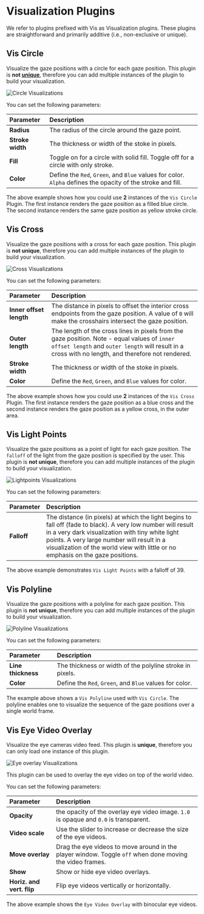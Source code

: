 # Visualization Plugins

We refer to plugins prefixed with Vis as Visualization plugins. These plugins are straightforward and primarily additive (i.e., non-exclusive or unique).

## Vis Circle

Visualize the gaze positions with a circle for each gaze position. This plugin is **not [unique](/neon-player/plugin-api/#plugin-class-attributes)**, therefore you can add multiple instances of the plugin to build your visualization.

![Circle Visualizations](./vis-circle.webp)

You can set the following parameters:

| Parameter    | Description                                                                                                 |
| :----------- | :---------------------------------------------------------------------------------------------------------- |
| **Radius**       | The radius of the circle around the gaze point.                                                             |
| **Stroke width** | The thickness or width of the stoke in pixels.                                                              |
| **Fill**         | Toggle on for a circle with solid fill. Toggle off for a circle with only stroke.                           |
| **Color**        | Define the `Red`, `Green`, and `Blue` values for color. `Alpha` defines the opacity of the stroke and fill. |

The above example shows how you could use **2** instances of the `Vis Circle` Plugin. The first instance renders the gaze position as a filled blue circle. The second instance renders the same gaze position as yellow stroke circle.

## Vis Cross

Visualize the gaze positions with a cross for each gaze position. This plugin is **not unique**, therefore you can add multiple instances of the plugin to build your visualization.

![Cross Visualizations](./vis-cross.webp)

You can set the following parameters:

| Parameter           | Description                                                                                                                                                                                        |
| :------------------ | :------------------------------------------------------------------------------------------------------------------------------------------------------------------------------------------------- |
| **Inner offset length** | The distance in pixels to offset the interior cross endpoints from the gaze position. A value of `0` will make the crosshairs intersect the gaze position.                                         |
| **Outer length**        | The length of the cross lines in pixels from the gaze position. Note - equal values of `inner offset length` and `outer length` will result in a cross with no length, and therefore not rendered. |
| **Stroke width**        | The thickness or width of the stoke in pixels.                                                                                                                                                     |
| **Color**               | Define the `Red`, `Green`, and `Blue` values for color.                                                                                                                                            |

The above example shows how you could use **2** instances of the `Vis Cross` Plugin. The first instance renders the gaze position as a blue cross and the second instance renders the gaze position as a yellow cross, in the outer area.

## Vis Light Points

Visualize the gaze positions as a point of light for each gaze position. The `falloff` of the light from the gaze position is specified by the user. This plugin is **not unique**, therefore you can add multiple instances of the plugin to build your visualization.

![Lightpoints Visualizations](./vis-lightpoints.webp)

You can set the following parameters:

| Parameter | Description                                                                                                                                                                                                                                                                                     |
| :-------- | :---------------------------------------------------------------------------------------------------------------------------------------------------------------------------------------------------------------------------------------------------------------------------------------------- |
| **Falloff**   | The distance (in pixels) at which the light begins to fall off (fade to black). A very low number will result in a very dark visualization with tiny white light points. A very large number will result in a visualization of the world view with little or no emphasis on the gaze positions. |

The above example demonstrates `Vis Light Points` with a falloff of 39.

## Vis Polyline

Visualize the gaze positions with a polyline for each gaze position. This plugin is **not unique**, therefore you can add multiple instances of the plugin to build your visualization.

![Polyline Visualizations](./vis-polyline.webp)

You can set the following parameters:

| Parameter      | Description                                              |
| :------------- | :------------------------------------------------------- |
| **Line thickness** | The thickness or width of the polyline stroke in pixels. |
| **Color**          | Define the `Red`, `Green`, and `Blue` values for color.  |

The example above shows a `Vis Polyline` used with `Vis Circle`. The polyline enables one to visualize the sequence of the gaze positions over a single world frame.

## Vis Eye Video Overlay

Visualize the eye cameras video feed. This plugin is **unique**, therefore you can only load one instance of this plugin.

![Eye overlay Visualizations](./vis-eyeoverlay.webp)

This plugin can be used to overlay the eye video on top of the world video.

You can set the following parameters:

| Parameter             | Description                                                                                              |
| :-------------------- | :------------------------------------------------------------------------------------------------------- |
| **Opacity**               | the opacity of the overlay eye video image. `1.0` is opaque and `0.0` is transparent.                    |
| **Video scale**           | Use the slider to increase or decrease the size of the eye videos.                                       |
| **Move overlay**          | Drag the eye videos to move around in the player window. Toggle `off` when done moving the video frames. |
| **Show**                  | Show or hide eye video overlays.                                                                         |
| **Horiz. and vert. flip** | Flip eye videos vertically or horizontally.                                                              |

The above example shows the `Eye Video Overlay` with binocular eye videos.

